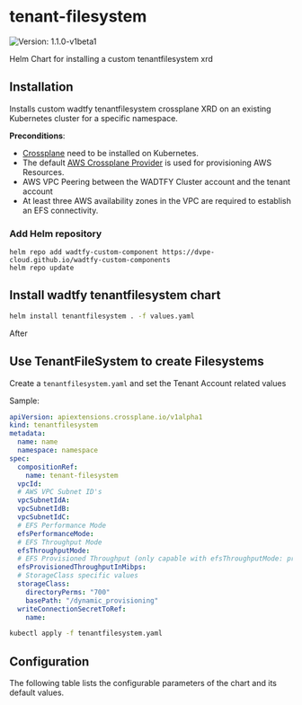 # tenant-filesystem

![Version: 1.1.0-v1beta1](https://img.shields.io/badge/Version-1.1.0--v1beta1-informational?style=flat-square)

Helm Chart for installing a custom tenantfilesystem xrd

## Installation
Installs custom wadtfy tenantfilesystem crossplane XRD on an existing Kubernetes cluster for a specific namespace.

**Preconditions**:
* [Crossplane](https://crossplane.io) need to be installed on Kubernetes.
* The default [AWS Crossplane Provider](https://github.com/crossplane-contrib/provider-aws) is used for provisioning AWS Resources.
* AWS VPC Peering between the WADTFY Cluster account and the tenant account
* At least three AWS availability zones in the VPC are required to establish an EFS connectivity.

### Add Helm repository

```shell
helm repo add wadtfy-custom-component https://dvpe-cloud.github.io/wadtfy-custom-components
helm repo update
```

## Install wadtfy tenantfilesystem chart

```sh
helm install tenantfilesystem . -f values.yaml
```

After

## Use TenantFileSystem to create Filesystems

Create a `tenantfilesystem.yaml` and set the Tenant Account related values

Sample:

```yaml
apiVersion: apiextensions.crossplane.io/v1alpha1
kind: tenantfilesystem
metadata:
  name: name
  namespace: namespace
spec:
  compositionRef:
    name: tenant-filesystem
  vpcId:
  # AWS VPC Subnet ID's
  vpcSubnetIdA:
  vpcSubnetIdB:
  vpcSubnetIdC:
  # EFS Performance Mode
  efsPerformanceMode:
  # EFS Throughput Mode
  efsThroughputMode:
  # EFS Provisioned Throughput (only capable with efsThroughputMode: provisioned)
  efsProvisionedThroughputInMibps:
  # StorageClass specific values
  storageClass:
    directoryPerms: "700"
    basePath: "/dynamic_provisioning"
  writeConnectionSecretToRef:
    name:
```

```sh
kubectl apply -f tenantfilesystem.yaml
```

## Configuration

The following table lists the configurable parameters of the chart and its default values.

